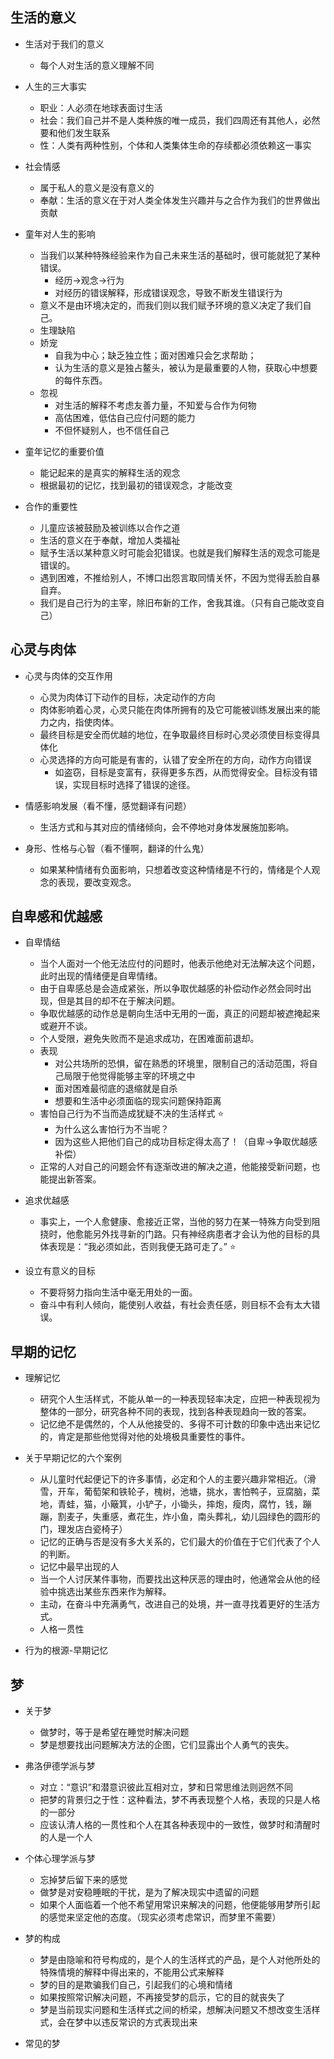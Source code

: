 ## 生活的意义

- 生活对于我们的意义
  - 每个人对生活的意义理解不同

- 人生的三大事实
  - 职业：人必须在地球表面讨生活
  - 社会：我们自己并不是人类种族的唯一成员，我们四周还有其他人，必然要和他们发生联系
  - 性：人类有两种性别，个体和人类集体生命的存续都必须依赖这一事实

- 社会情感
  - 属于私人的意义是没有意义的
  - 奉献：生活的意义在于对人类全体发生兴趣并与之合作为我们的世界做出贡献

- 童年对人生的影响
  - 当我们以某种特殊经验来作为自己未来生活的基础时，很可能就犯了某种错误。
    - 经历→观念→行为
    - 对经历的错误解释，形成错误观念，导致不断发生错误行为
  - 意义不是由环境决定的，而我们则以我们赋予环境的意义决定了我们自己。
  - 生理缺陷
  - 娇宠
    - 自我为中心；缺乏独立性；面对困难只会乞求帮助；
    - 认为生活的意义是独占鳌头，被认为是最重要的人物，获取心中想要的每件东西。
  - 忽视
    - 对生活的解释不考虑友善力量，不知爱与合作为何物
    - 高估困难，低估自己应付问题的能力
    - 不但怀疑别人，也不信任自己
  
- 童年记忆的重要价值
  - 能记起来的是真实的解释生活的观念
  - 根据最初的记忆，找到最初的错误观念，才能改变

- 合作的重要性
  - 儿童应该被鼓励及被训练以合作之道
  - 生活的意义在于奉献，增加人类福祉
  - 赋予生活以某种意义时可能会犯错误。也就是我们解释生活的观念可能是错误的。
  - 遇到困难，不推给别人，不博口出怨言取同情关怀，不因为觉得丢脸自暴自弃。
  - 我们是自己行为的主宰，除旧布新的工作，舍我其谁。（只有自己能改变自己）

## 心灵与肉体

- 心灵与肉体的交互作用
  - 心灵为肉体订下动作的目标，决定动作的方向
  - 肉体影响着心灵，心灵只能在肉体所拥有的及它可能被训练发展出来的能力之内，指使肉体。
  - 最终目标是安全而优越的地位，在争取最终目标时心灵必须使目标变得具体化
  - 心灵选择的方向可能是有害的，认错了安全所在的方向，动作方向错误
    - 如盗窃，目标是变富有，获得更多东西，从而觉得安全。目标没有错误，实现目标时选择了错误的途径。

- 情感影响发展（看不懂，感觉翻译有问题）
  - 生活方式和与其对应的情绪倾向，会不停地对身体发展施加影响。

- 身形、性格与心智（看不懂啊，翻译的什么鬼）
  - 如果某种情绪有负面影响，只想着改变这种情绪是不行的，情绪是个人观念的表现，要改变观念。

## 自卑感和优越感

- 自卑情结
  - 当个人面对一个他无法应付的问题时，他表示他绝对无法解决这个问题，此时出现的情绪便是自卑情绪。
  - 由于自卑感总是会造成紧张，所以争取优越感的补偿动作必然会同时出现，但是其目的却不在于解决问题。
  - 争取优越感的动作总是朝向生活中无用的一面，真正的问题却被遮掩起来或避开不谈。
  - 个人受限，避免失败而不是追求成功，在困难面前退却。
  - 表现
    - 对公共场所的恐惧，留在熟悉的环境里，限制自己的活动范围，将自己局限于他觉得能够主宰的环境之中
    - 面对困难最彻底的退缩就是自杀
    - 想要和生活中必须面临的现实问题保持距离
  - 害怕自己行为不当而造成犹疑不决的生活样式 ⭐
    - 为什么这么害怕行为不当呢？
    - 因为这些人把他们自己的成功目标定得太高了！（自卑→争取优越感补偿）
  - 正常的人对自己的问题会怀有逐渐改进的解决之道，他能接受新问题，也能提出新答案。

- 追求优越感
  - 事实上，一个人愈健康、愈接近正常，当他的努力在某一特殊方向受到阻挠时，他愈能另外找寻新的门路。只有神经病患者才会认为他的目标的具体表现是：“我必须如此，否则我便无路可走了。” ⭐

- 设立有意义的目标
  - 不要将努力指向生活中毫无用处的一面。
  - 奋斗中有利人倾向，能使别人收益，有社会责任感，则目标不会有太大错误。

## 早期的记忆

- 理解记忆
  - 研究个人生活样式，不能从单一的一种表现轻率决定，应把一种表现视为整体的一部分，研究各种不同的表现，找到各种表现趋向一致的答案。
  - 记忆绝不是偶然的，个人从他接受的、多得不可计数的印象中选出来记忆的，肯定是那些他觉得对他的处境极具重要性的事件。

- 关于早期记忆的六个案例
  - 从儿童时代起便记下的许多事情，必定和个人的主要兴趣非常相近。（滑雪，开车，葡萄架和铁轮子，槐树，池塘，挑水，害怕鸭子，豆腐脑，菜地，青蛙，猫，小簸箕，小铲子，小锄头，摔炮，瘦肉，腐竹，钱，蹦蹦，割麦子，失重感，煮花生，炸小鱼，南头葬礼，幼儿园绿色的圆形的门，理发店白瓷椅子）
  - 记忆的正确与否是没有多大关系的，它们最大的价值在于它们代表了个人的判断。
  - 记忆中最早出现的人
  - 当一个人讨厌某件事物，而要找出这种厌恶的理由时，他通常会从他的经验中挑选出某些东西来作为解释。
  - 主动，在奋斗中充满勇气，改进自己的处境，并一直寻找着更好的生活方式。
  - 人格一贯性

- 行为的根源-早期记忆

## 梦

- 关于梦
  - 做梦时，等于是希望在睡觉时解决问题
  - 梦是想要找出问题解决方法的企图，它们显露出个人勇气的丧失。

- 弗洛伊德学派与梦
  - 对立：“意识”和潜意识彼此互相对立，梦和日常思维法则迥然不同
  - 把梦的背景归之于性：这种看法，梦不再表现整个人格，表现的只是人格的一部分
  - 应该认清人格的一贯性和个人在其各种表现中的一致性，做梦时和清醒时的人是一个人

- 个体心理学派与梦
  - 忘掉梦后留下来的感觉
  - 做梦是对安稳睡眠的干扰，是为了解决现实中遗留的问题
  - 如果个人面临着一个他不希望用常识来解决的问题，他便能够用梦所引起的感觉来坚定他的态度。（现实必须考虑常识，而梦里不需要）

- 梦的构成
  - 梦是由隐喻和符号构成的，是个人的生活样式的产品，是个人对他所处的特殊情境的解释中得出来的，不能用公式来解释
  - 梦的目的是欺骗我们自己，引起我们的心境和情绪
  - 如果按照常识解决问题，不再接受梦的启示，它的目的就丧失了
  - 梦是当前现实问题和生活样式之间的桥梁，想解决问题又不想改变生活样式，会在梦中以违反常识的方式表现出来

- 常见的梦